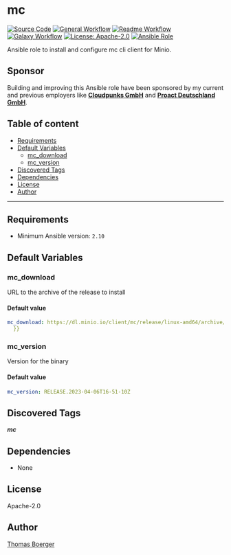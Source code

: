 # mc

[![Source Code](https://img.shields.io/badge/github-source%20code-blue?logo=github&amp;logoColor=white)](https://github.com/rolehippie/mc)
[![General Workflow](https://github.com/rolehippie/mc/actions/workflows/general.yml/badge.svg)](https://github.com/rolehippie/mc/actions/workflows/general.yml)
[![Readme Workflow](https://github.com/rolehippie/mc/actions/workflows/docs.yml/badge.svg)](https://github.com/rolehippie/mc/actions/workflows/docs.yml)
[![Galaxy Workflow](https://github.com/rolehippie/mc/actions/workflows/galaxy.yml/badge.svg)](https://github.com/rolehippie/mc/actions/workflows/galaxy.yml)
[![License: Apache-2.0](https://img.shields.io/github/license/rolehippie/mc)](https://github.com/rolehippie/mc/blob/master/LICENSE)
[![Ansible Role](https://img.shields.io/badge/role-rolehippie.mc-blue)](https://galaxy.ansible.com/rolehippie/mc)

Ansible role to install and configure mc cli client for Minio.

## Sponsor

Building and improving this Ansible role have been sponsored by my current and previous employers like **[Cloudpunks GmbH](https://cloudpunks.de)** and **[Proact Deutschland GmbH](https://www.proact.eu)**.

## Table of content

- [Requirements](#requirements)
- [Default Variables](#default-variables)
  - [mc_download](#mc_download)
  - [mc_version](#mc_version)
- [Discovered Tags](#discovered-tags)
- [Dependencies](#dependencies)
- [License](#license)
- [Author](#author)

---

## Requirements

- Minimum Ansible version: `2.10`


## Default Variables

### mc_download

URL to the archive of the release to install

#### Default value

```YAML
mc_download: https://dl.minio.io/client/mc/release/linux-amd64/archive/mc.{{ mc_version
  }}
```

### mc_version

Version for the binary

#### Default value

```YAML
mc_version: RELEASE.2023-04-06T16-51-10Z
```

## Discovered Tags

**_mc_**


## Dependencies

- None

## License

Apache-2.0

## Author

[Thomas Boerger](https://github.com/tboerger)
